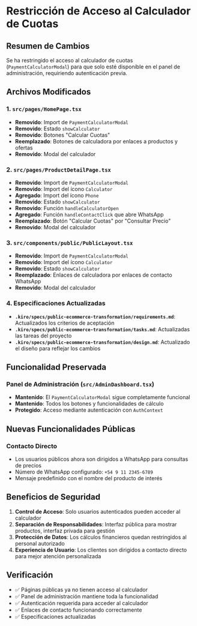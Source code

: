 # Restricción de Acceso al Calculador de Cuotas

## Resumen de Cambios

Se ha restringido el acceso al calculador de cuotas (`PaymentCalculatorModal`) para que solo esté disponible en el panel de administración, requiriendo autenticación previa.

## Archivos Modificados

### 1. `src/pages/HomePage.tsx`
- **Removido**: Import de `PaymentCalculatorModal`
- **Removido**: Estado `showCalculator`
- **Removido**: Botones "Calcular Cuotas" 
- **Reemplazado**: Botones de calculadora por enlaces a productos y ofertas
- **Removido**: Modal del calculador

### 2. `src/pages/ProductDetailPage.tsx`
- **Removido**: Import de `PaymentCalculatorModal`
- **Removido**: Import del ícono `Calculator`
- **Agregado**: Import del ícono `Phone`
- **Removido**: Estado `showCalculator`
- **Removido**: Función `handleCalculatorOpen`
- **Agregado**: Función `handleContactClick` que abre WhatsApp
- **Reemplazado**: Botón "Calcular Cuotas" por "Consultar Precio"
- **Removido**: Modal del calculador

### 3. `src/components/public/PublicLayout.tsx`
- **Removido**: Import de `PaymentCalculatorModal`
- **Removido**: Import del ícono `Calculator`
- **Removido**: Estado `showCalculator`
- **Reemplazado**: Enlaces de calculadora por enlaces de contacto WhatsApp
- **Removido**: Modal del calculador

### 4. Especificaciones Actualizadas
- **`.kiro/specs/public-ecommerce-transformation/requirements.md`**: Actualizados los criterios de aceptación
- **`.kiro/specs/public-ecommerce-transformation/tasks.md`**: Actualizadas las tareas del proyecto
- **`.kiro/specs/public-ecommerce-transformation/design.md`**: Actualizado el diseño para reflejar los cambios

## Funcionalidad Preservada

### Panel de Administración (`src/AdminDashboard.tsx`)
- **Mantenido**: El `PaymentCalculatorModal` sigue completamente funcional
- **Mantenido**: Todos los botones y funcionalidades de cálculo
- **Protegido**: Acceso mediante autenticación con `AuthContext`

## Nuevas Funcionalidades Públicas

### Contacto Directo
- Los usuarios públicos ahora son dirigidos a WhatsApp para consultas de precios
- Número de WhatsApp configurado: `+54 9 11 2345-6789`
- Mensaje predefinido con el nombre del producto de interés

## Beneficios de Seguridad

1. **Control de Acceso**: Solo usuarios autenticados pueden acceder al calculador
2. **Separación de Responsabilidades**: Interfaz pública para mostrar productos, interfaz privada para gestión
3. **Protección de Datos**: Los cálculos financieros quedan restringidos al personal autorizado
4. **Experiencia de Usuario**: Los clientes son dirigidos a contacto directo para mejor atención personalizada

## Verificación

- ✅ Páginas públicas ya no tienen acceso al calculador
- ✅ Panel de administración mantiene toda la funcionalidad
- ✅ Autenticación requerida para acceder al calculador
- ✅ Enlaces de contacto funcionando correctamente
- ✅ Especificaciones actualizadas